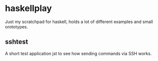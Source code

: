 # haskellplay
Just my scratchpad for haskell, holds a lot of different examples and small orototypes.
## sshtest
A short test application jst to see how sending commands via SSH works.

